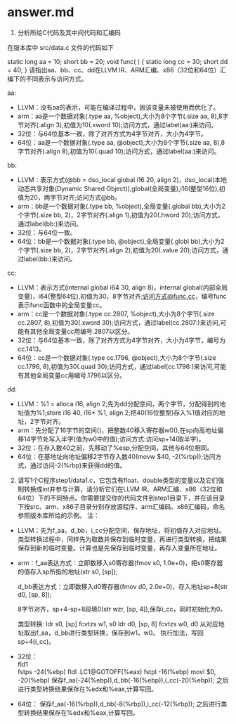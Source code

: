 # answer.md

1. 分析所给C代码及其中间代码和汇编码

在版本库中 src/data.c 文件的代码如下

static long aa = 10;
short bb = 20;
void func( ) {
    static long cc = 30;
    short dd = 40;
}
请指出aa、bb、cc、dd在LLVM IR、ARM汇编、x86（32位和64位）汇编下的不同表示与访问方式。

aa:

- LLVM：没有aa的表示，可能在编译过程中，因该变量未被使用而优化了。
- arm：aa是一个数据对象(.type	aa, %object),大小为8个字节(.size	aa, 8),8字节对齐(.align	3),初值为10(.xword	10);访问方式，通过label(aa:)来访问。
- 32位：与64位基本一致，除了对齐方式为4字节对齐，大小为4字节。
- 64位：aa是一个数据对象(.type	aa, @object),大小为8个字节(.size	aa, 8),8字节对齐(.align 8),初值为10(.quad	10);访问方式，通过label(aa:)来访问。

bb:

- LLVM：表示方式(@bb = dso_local global i16 20, align 2)，dso_local(本地动态共享对象(Dynamic Shared Object)),global(全局变量),i16(整型16位),初值为20，两字节对齐;访问方式@bb。
- arm：bb是一个数据对象(.type	bb, %object),全局变量(.global	bb),大小为2个字节(.size	bb, 2)，2字节对齐(.align	1),初值为20(.hword	20);访问方式，通过label(bb:)来访问。
- 32位：与64位一致。
- 64位：bb是一个数据对象(.type	bb, @object),全局变量(.globl	bb),大小为2个字节(.size	bb, 2)，2字节对齐(.align 2),初值为20(.value	20);访问方式，通过label(bb:)来访问。

cc:

- LLVM：表示方式(internal global i64 30, align 8)，internal global(内部全局变量)，i64(整型64位),初值为30，8字节对齐;访问方式@func.cc，编号func表示func函数中的全局变量cc。
- arm：cc是一个数据对象(.type	cc.2807, %object),大小为8个字节(.size	cc.2807, 8),初值为30(.xword	30);访问方式，通过label(cc.2807:)来访问,可能有其他全局变量cc用编号.2807以区分。
- 32位：与64位基本一致，除了对齐方式为4字节对齐，大小为4字节，编号为cc.1413。
- 64位：cc是一个数据对象(.type	cc.1796, @object),大小为8个字节(.size	cc.1796, 8),初值为30(.quad	30);访问方式，通过label(cc.1796:)来访问,可能有其他全局变量cc用编号.1796以区分。

dd:

- LLVM：%1 = alloca i16, align 2;先为dd分配空间，两个字节，分配得到的地址值为%1;store i16 40, i16* %1, align 2;把40(16位整型)存入%1值对应的地址，2字节对齐。
- arm：先分配了16字节的空间()，把整数40移入寄存器w0(),在sp向高地址偏移14字节处写入半字(值为w0中的值);访问方式:访问sp+14(取半字)。
- 32位：在存入数40之前，先移动了%esp,分配空间，其他与64位相同。
- 64位：在基地址向地址偏移2字节存入数40(movw	$40, -2(%rbp));访问方式，通过访问-2(%rbp)来获得dd的值。

2. 请写1个C程序step1/data1.c，它包含有float、double类型的变量以及它们强制转换成int并参与计算，请分析它们在LLVM IR、ARM汇编、x86（32位和64位）下的不同特点。你需要提交你的代码文件到step1目录下，并在该目录下按src、arm、x86子目录分别存放源程序、arm汇编码、x86汇编码，命名参照版本库所给的示例。
注：

- LLVM：先为f_aa，d_bb，i_cc分配空间，保存地址，将初值存入对应地址。类型转换过程中，同样先为取数并保存到临时变量，再进行类型转换，把结果保存到新的临时变量。计算也是先保存到临时变量，再存入变量所在地址。
- arm：f_aa表达方式：立即数移入s0寄存器(fmov    s0, 1.0e+0)，把s0寄存器的值存入sp所指的地址(str     s0, [sp]);
  
  d_bb表达方式：立即数移入d0寄存器(fmov    d0, 2.0e+0)，存入地址sp+8(str     d0, [sp, 8]);

  8字节对齐，sp+4-sp+8段填0(str     wzr, [sp, 4]),保存i_cc，同时初始化为0。

  类型转换:
    ldr     s0, [sp]
    fcvtzs  w1, s0
    ldr     d0, [sp, 8]
    fcvtzs  w0, d0
  从对应地址取出f_aa，d_bb进行类型转换，保存到w1，w0。
  执行加法，写回sp+4(i_cc)。

- 32位：	
    fld1      
	fstps	-24(%ebp)
	fldl	.LC1@GOTOFF(%eax)
	fstpl	-16(%ebp)
	movl	$0, -20(%ebp)
    保存f_aa(-24(%ebp)),d_bb(-16(%ebp)),i_cc(-20(%ebp));
    之后进行类型转换结果保存在%edx和%eax,计算写回。
- 64位：
    保存f_aa(-16(%rbp)),d_bb(-8(%rbp)),i_cc(-12(%rbp));
    之后进行类型转换结果保存在%edx和%eax,计算写回。